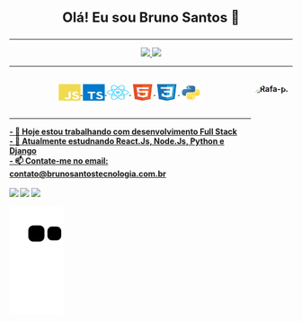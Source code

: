 <div align="center" >
  <p style="font-size: x-large"><b>Olá! Eu sou Bruno Santos 👋<b></p>
</div>
<hr>
<div align="center">
  <a href="https://github.com/brunosanntos">
  <img height="180em" src="https://github-readme-stats.vercel.app/api?username=brunosanntos&show_icons=true&theme=dracula&include_all_commits=true&count_private=true"/>
  <img height="180em" src="https://github-readme-stats.vercel.app/api/top-langs/?username=brunosanntos&layout=compact&langs_count=7&theme=dracula"/>
</div>
  <hr>
<div style="display: inline_block" align="center"><br>
  <img align="center" alt="Bruno-Js" height="30" width="40" src="https://raw.githubusercontent.com/devicons/devicon/master/icons/javascript/javascript-plain.svg">
  <img align="center" alt="Bruno-Ts" height="30" width="40" src="https://raw.githubusercontent.com/devicons/devicon/master/icons/typescript/typescript-plain.svg">
  <img align="center" alt="Bruno-React" height="30" width="40" src="https://raw.githubusercontent.com/devicons/devicon/master/icons/react/react-original.svg">
  <img align="center" alt="Bruno-HTML" height="30" width="40" src="https://raw.githubusercontent.com/devicons/devicon/master/icons/html5/html5-original.svg">
  <img align="center" alt="Bruno-CSS" height="30" width="40" src="https://raw.githubusercontent.com/devicons/devicon/master/icons/css3/css3-original.svg">
  <img align="center" alt="Bruno-Python" height="30" width="40" src="https://raw.githubusercontent.com/devicons/devicon/master/icons/python/python-original.svg">
 <img align="right" alt="Rafa-pic" height="150" style="border-radius:100px;" src="https://c.tenor.com/8az9M32_Vf4AAAAC/gumball-flossing.gif">
</div>
  <br>
  <hr>
  <div >
  - 🔭 Hoje estou trabalhando com desenvolvimento Full Stack<br>
  - 🌱 Atualmente estudnando React.Js, Node.Js, Python e Django<br>
  - 📫 Contate-me no email: contato@brunosantostecnologia.com.br<br>
  </div>
  <br>
  <div> 
  <a href="https://instagram.com/brunno_cristiano" target="_blank"><img src="https://img.shields.io/badge/-Instagram-%23E4405F?style=for-the-badge&logo=instagram&logoColor=white" target="_blank"></a>
  <a href = "mailto:contato@brunosantostecnologi.com.br"><img src="https://img.shields.io/badge/-Gmail-%23333?style=for-the-badge&logo=gmail&logoColor=white" target="_blank"></a>
  <a href="https://www.linkedin.com/in/bruno-c-ba2302135/" target="_blank"><img src="https://img.shields.io/badge/-LinkedIn-%230077B5?style=for-the-badge&logo=linkedin&logoColor=white" target="_blank"></a> 
 
  ![Snake animation](https://github.com/brunosanntos/brunosanntos/blob/output/github-contribution-grid-snake.svg)
 
</div>

